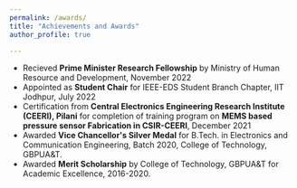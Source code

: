 ```yaml
---
permalink: /awards/
title: "Achievements and Awards"
author_profile: true

---
```


* Recieved **Prime Minister Research Fellowship** by Ministry of Human Resource and Development, November 2022
* Appointed as **Student Chair** for IEEE-EDS Student Branch Chapter, IIT Jodhpur, July 2022
* Certification from **Central Electronics Engineering Research Institute (CEERI), Pilani** for completion of training program on **MEMS based pressure sensor Fabrication in CSIR-CEERI**, December 2021
* Awarded **Vice Chancellor's Silver Medal** for B.Tech. in Electronics and Communication Engineering, Batch 2020, College of Technology, GBPUA&T.
* Awarded **Merit Scholarship** by College of Technology, GBPUA&T for Academic Excellence, 2016-2020.

